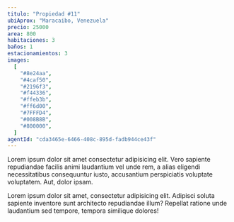 ```yaml
---
titulo: "Propiedad #11"
ubiAprox: "Maracaibo, Venezuela"
precio: 25000
area: 800
habitaciones: 3
baños: 1
estacionamientos: 3
images:
  [
    "#8e24aa",
    "#4caf50",
    "#2196f3",
    "#f44336",
    "#ffeb3b",
    "#ff6d00",
    "#7FFFD4",
    "#008B8B",
    "#800000",
  ]
agentId: "cda3465e-6466-408c-895d-fadb944ce43f"
---
```


Lorem ipsum dolor sit amet consectetur adipisicing elit. Vero
sapiente repudiandae facilis animi laudantium vel unde rem, a alias
eligendi necessitatibus consequuntur iusto, accusantium perspiciatis
voluptate voluptatem. Aut, dolor ipsam.

Lorem ipsum dolor sit amet, consectetur adipisicing elit. Adipisci
soluta sapiente inventore sunt architecto repudiandae illum?
Repellat ratione unde laudantium sed tempore, tempora similique
dolores!
